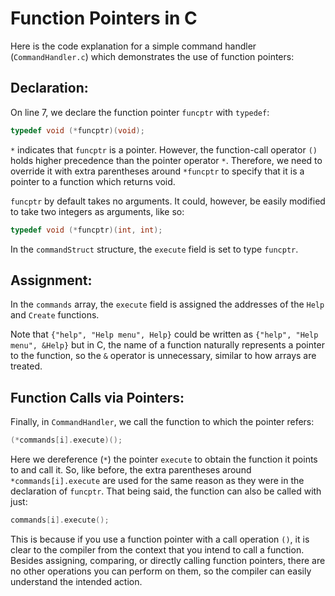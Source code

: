 # Function Pointers in C

Here is the code explanation for a simple command handler (`CommandHandler.c`) which demonstrates the use of function pointers:

## Declaration:
On line 7, we declare the function pointer `funcptr` with `typedef`:
```c
typedef void (*funcptr)(void);
```

`*` indicates that `funcptr` is a pointer. However, the function-call operator `()` holds higher precedence than the pointer operator `*`. Therefore, we need to override it with extra parentheses around `*funcptr` to specify that it is a pointer to a function which returns void.

`funcptr` by default takes no arguments. It could, however, be easily modified to take two integers as arguments, like so:
```c
typedef void (*funcptr)(int, int);
```

In the `commandStruct` structure, the `execute` field is set to type `funcptr`.

## Assignment:
In the `commands` array, the `execute` field is assigned the addresses of the `Help` and `Create` functions.

Note that `{"help", "Help menu", Help}` could be written as `{"help", "Help menu", &Help}` but in C, the name of a function naturally represents a pointer to the function, so the `&` operator is unnecessary, similar to how arrays are treated.

## Function Calls via Pointers:
Finally, in `CommandHandler`, we call the function to which the pointer refers:
```c
(*commands[i].execute)();
```

Here we dereference (`*`) the pointer `execute` to obtain the function it points to and call it. So, like before, the extra parentheses around `*commands[i].execute` are used for the same reason as they were in the declaration of `funcptr`. That being said, the function can also be called with just: 
```c
commands[i].execute();
```

This is because if you use a function pointer with a call operation `()`, it is clear to the compiler from the context that you intend to call a function. Besides assigning, comparing, or directly calling function pointers, there are no other operations you can perform on them, so the compiler can easily understand the intended action.
